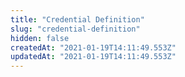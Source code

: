 ```yaml
---
title: "Credential Definition"
slug: "credential-definition"
hidden: false
createdAt: "2021-01-19T14:11:49.553Z"
updatedAt: "2021-01-19T14:11:49.553Z"
---
```

